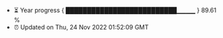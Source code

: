 - ⏳ Year progress { ██████████████████████████▁▁▁▁ } 89.61 %
- ⏰ Updated on Thu, 24 Nov 2022 01:52:09 GMT

